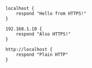 <div class="ex-local-https">

```kengine
localhost {
	respond "Hello from HTTPS!"
}

192.168.1.10 {
	respond "Also HTTPS!"
}

http://localhost {
	respond "Plain HTTP"
}
```

</div>

<script>
window.$_('.ex-local-https code').classList.add('light');
</script>
